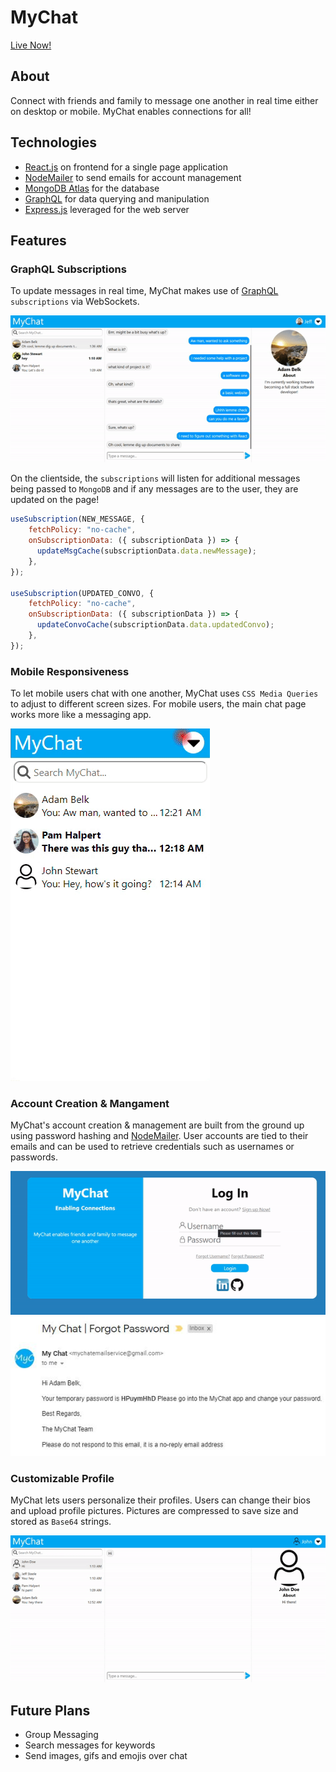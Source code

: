 # MyChat

[Live Now!](https://mychat-abelkalai.herokuapp.com)

## About

Connect with friends and family to message one another in real time either on desktop or mobile. MyChat enables connections for all!

## Technologies

* [React.js](https://reactjs.org/) on frontend for a single page application
* [NodeMailer](https://nodemailer.com/about/) to send emails for account management
* [MongoDB Atlas](https://www.mongodb.com/cloud/atlas/efficiency?utm_source=google&utm_campaign=gs_americas_united_states_search_brand_atlas_desktop&utm_term=mongodb%20atlas&utm_medium=cpc_paid_search&utm_ad=e&utm_ad_campaign_id=1718986498&gclid=CjwKCAiAq8f-BRBtEiwAGr3DgZvLHOpdKVa8PSEAWaoJXtMIYoaCBmqXo9VTRVxG1ChrV9X4dwHYxRoC108QAvD_BwE) for the database
* [GraphQL](https://graphql.org/) for data querying and manipulation
* [Express.js](https://expressjs.com/) leveraged for the web server

## Features

### GraphQL Subscriptions

To update messages in real time, MyChat makes use of [GraphQL](https://graphql.org/) ``subscriptions`` via WebSockets.

![messagingDemo](/src/client/assets/gifs/messagingDemo.gif)

On the clientside, the ``subscriptions`` will listen for additional messages being passed to ``MongoDB`` and if any messages are to the user, they are updated on the page!

```javascript
useSubscription(NEW_MESSAGE, {
    fetchPolicy: "no-cache",
    onSubscriptionData: ({ subscriptionData }) => {
      updateMsgCache(subscriptionData.data.newMessage);
    },
});

useSubscription(UPDATED_CONVO, {
    fetchPolicy: "no-cache",
    onSubscriptionData: ({ subscriptionData }) => {
      updateConvoCache(subscriptionData.data.updatedConvo);
    },
});

```

### Mobile Responsiveness

To let mobile users chat with one another, MyChat uses ``CSS Media Queries`` to adjust to different screen sizes. For mobile users, the main chat page works more like a messaging app.

![mobileResponsivenessDemo](/src/client/assets/gifs/mobileResponsivenessDemo.gif)

### Account Creation & Mangament

MyChat's account creation & management are built from the ground up using password hashing and [NodeMailer](https://nodemailer.com/about/). User accounts are tied to their emails and can be used to retrieve credentials such as usernames or passwords.

![forgotPasswordDemo](/src/client/assets/gifs/forgotPasswordDemo.gif)
![forgotPasswordEmailDemo](/src/client/assets/images/forgotPasswordEmailDemo.JPG)

### Customizable Profile

MyChat lets users personalize their profiles. Users can change their bios and upload profile pictures. Pictures are compressed to save size and stored as ``Base64`` strings.

![editProfileDemo](/src/client/assets/gifs/editProfileDemo.gif)

## Future Plans

* Group Messaging
* Search messages for keywords
* Send images, gifs and emojis over chat
